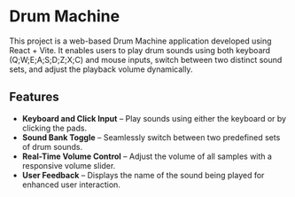 # Drum Machine

This project is a web-based Drum Machine application developed using React + Vite. It enables users to play drum sounds using both keyboard (Q;W;E;A;S;D;Z;X;C) and mouse inputs, switch between two distinct sound sets, and adjust the playback volume dynamically.

## Features

- **Keyboard and Click Input** – Play sounds using either the keyboard or by clicking the pads.
- **Sound Bank Toggle** – Seamlessly switch between two predefined sets of drum sounds.
- **Real-Time Volume Control** – Adjust the volume of all samples with a responsive volume slider.
- **User Feedback** – Displays the name of the sound being played for enhanced user interaction.
